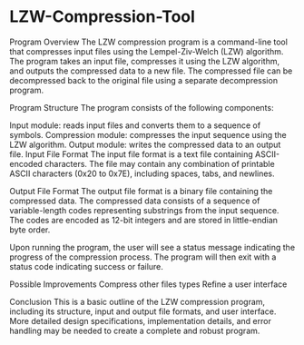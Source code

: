 # LZW-Compression-Tool
Program Overview
The LZW compression program is a command-line tool that compresses input files using the Lempel-Ziv-Welch (LZW) algorithm. The program takes an input file, compresses it using the LZW algorithm, and outputs the compressed data to a new file. The compressed file can be decompressed back to the original file using a separate decompression program.

Program Structure
The program consists of the following components:

Input module: reads input files and converts them to a sequence of symbols.
Compression module: compresses the input sequence using the LZW algorithm.
Output module: writes the compressed data to an output file.
Input File Format
The input file format is a text file containing ASCII-encoded characters. The file may contain any combination of printable ASCII characters (0x20 to 0x7E), including spaces, tabs, and newlines.

Output File Format
The output file format is a binary file containing the compressed data. The compressed data consists of a sequence of variable-length codes representing substrings from the input sequence. The codes are encoded as 12-bit integers and are stored in little-endian byte order.



Upon running the program, the user will see a status message indicating the progress of the compression process. The program will then exit with a status code indicating success or failure.


Possible Improvements
Compress other files types
Refine a user interface


Conclusion
This is a basic outline of the LZW compression program, including its structure, input and output file formats, and user interface. More detailed design specifications, implementation details, and error handling may be needed to create a complete and robust program.

